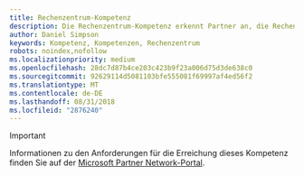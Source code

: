 ```yaml
---
title: Rechenzentrum-Kompetenz
description: Die Rechenzentrum-Kompetenz erkennt Partner an, die Rechenzentren in flexible, skalierbare und kosteneffektive Lösungen verwandeln.
author: Daniel Simpson
keywords: Kompetenz, Kompetenzen, Rechenzentrum
robots: noindex,nofollow
ms.localizationpriority: medium
ms.openlocfilehash: 28dc7d87b4ce203c423b9f23a006d75d3de638c0
ms.sourcegitcommit: 92629114d5081103bfe555081f69997af4ed56f2
ms.translationtype: MT
ms.contentlocale: de-DE
ms.lasthandoff: 08/31/2018
ms.locfileid: "2876240"
---
```

>[!IMPORTANT]
>Informationen zu den Anforderungen für die Erreichung dieses Kompetenz finden Sie auf der [Microsoft Partner Network-Portal](https://partner.microsoft.com/membership/competencies).

<!--
#Datacenter
The Datacenter competency recognizes partners who are transforming data centers into more flexible, scalable, and cost effective solutions.
##Datacenter Solutions option
The Datacenter Solutions option is ideal if you prefer to prove your skills by passing exams or certifications. Choose exams from the focus area of your choice to attain the Datacenter competency.
###Silver
1. Your organization must have **2** individuals pass any one of the exams.

    - **System Center** 2012 focus area

        - [Exam 70-246](https://www.microsoft.com/en-us/learning/exam-70-246.aspx): Monitoring and Operating a Private Cloud with System Center 2012*
        - [Exam 70-247](https://www.microsoft.com/en-us/learning/exam-70-247.aspx): Configuring and Deploying a Private Cloud with System Center 2012*

\* Retiring December 31, 2017. This exam will continue to be accepted for competency qualification until December 31, 2018. You may register for this exam until November 30, 2017.

   - **Virtualization** focus area

        - [Exam 74-409](https://www.microsoft.com/en-us/learning/exam-74-409.aspx): Server Virtualization with Windows Server Hyper-V and System Center

   - **Windows Server 2012** focus area

        - [Exam 70-410](https://www.microsoft.com/en-us/learning/exam-70-410.aspx): Installing and Configuring Windows Server 2012
        - [Exam 70-411](https://www.microsoft.com/en-us/learning/exam-70-411.aspx): Administering Windows Server 2012
        - [Exam 70-412](https://www.microsoft.com/en-us/learning/exam-70-412.aspx): Configuring Advanced Windows Server 2012 Services
        - [Exam 70-413](https://www.microsoft.com/en-us/learning/exam-70-413.aspx): Designing and Implementing a Server Infrastructure
        - [Exam 70-414](https://www.microsoft.com/en-us/learning/exam-70-414.aspx): Implementing an Advanced Server Infrastructure
        - [Exam 70-417](https://www.microsoft.com/en-us/learning/exam-70-417.aspx): Upgrading Your Skills to MCSA Windows Server 2012

   - **Windows Server** 2016 focus area
        - [Exam 70-740](https://www.microsoft.com/en-us/learning/exam-70-740.aspx): Installation, Storage, and Compute with Windows Server 2016
        - [Exam 70-741](https://www.microsoft.com/en-us/learning/exam-70-741.aspx): Networking with Windows Server 2016
        - [Exam 70-742](https://www.microsoft.com/en-us/learning/exam-70-742.aspx): Identity with Windows Server 2016
        - [Exam 70-743](https://www.microsoft.com/en-us/learning/exam-70-743.aspx): Upgrading Your Skills to MCSA: Windows Server 2016
        - [Exam 70-744](https://www.microsoft.com/en-us/learning/exam-70-744.aspx): Securing Windows Server 2016

###Gold
1. Your organization must have **4** individuals pass the required certification.

    - **4** individuals must pass one of the following exams:

        - [MCSA](https://www.microsoft.com/en-us/learning/mcsa-windows-server-certification.aspx): Windows Server 2012
        - [MCSA](https://www.microsoft.com/en-us/learning/mcsa-windows-server-2016-certification.aspx): Windows Server 2016
-->